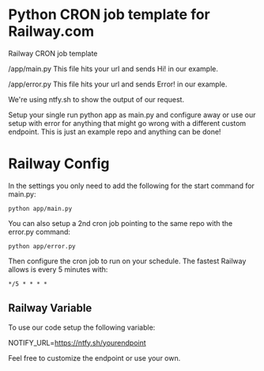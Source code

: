 # Python CRON job template for Railway.com
Railway CRON job template

/app/main.py
This file hits your url and sends Hi! in our example.

/app/error.py
This file hits your url and sends Error! in our example.

We're using ntfy.sh to show the output of our request.

Setup your single run python app as main.py and configure away or use our setup with error for anything that might go wrong with a different custom endpoint. This is just an example repo and anything can be done!

# Railway Config
In the settings you only need to add the following for the start command for main.py:

`python app/main.py`

You can also setup a 2nd cron job pointing to the same repo with the error.py command:

`python app/error.py`

Then configure the cron job to run on your schedule. The fastest Railway allows is every 5 minutes with:

`*/5 * * * *`

## Railway Variable
To use our code setup the following variable:

NOTIFY_URL=https://ntfy.sh/yourendpoint

Feel free to customize the endpoint or use your own.